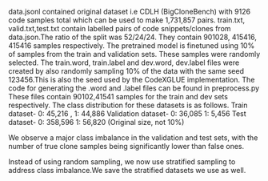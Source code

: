 data.jsonl contained original dataset i.e CDLH (BigCloneBench) with 9126 code samples total which can be used to make 1,731,857 pairs. train.txt, valid.txt,test.txt contain labelled pairs of code snippets/clones from data.json.The ratio of the split was 52/24/24. They contain 901028, 415416, 415416 samples respectively. The pretrained model is finetuned using 10% of samples from the train and validation sets. These samples were randomly selected. The train.word, train.label and dev.word, dev.label files were created by also randomly sampling 10% of the data with the same seed 123456.This is also the seed used by the CodeXGLUE implementation. The code for generating the .word and .label files can be found in preprocess.py These files contain 90102,41541 samples for the train and dev sets respectively.
The class distribution for these datasets is as follows.
Train dataset- 0: 45,216 , 1: 44,886
Validation dataset- 0: 36,085 1: 5,456
Test dataset- 0: 358,596 1: 56,820  (Original size, not 10%)

We observe a major class imbalance in the validation and test sets, with the number of true clone samples being significantly lower than false ones. 

Instead of using random sampling, we  now use stratified sampling to address class imbalance.We save the stratified datasets we use as well. 
